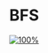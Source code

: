 ﻿# BFS
[![100%](https://progress-bar.dev/6/?scale=30&title=progress&width=500&color=babaca&suffix=/30)](https://www.acmicpc.net/workbook/view/7313)
